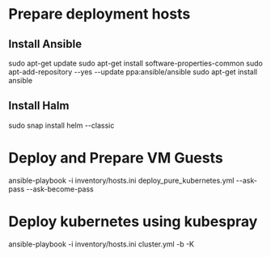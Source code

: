 # Prepare deployment hosts
## Install Ansible
sudo apt-get update
sudo apt-get install software-properties-common
sudo apt-add-repository --yes --update ppa:ansible/ansible
sudo apt-get install ansible

## Install Halm
sudo snap install helm --classic

# Deploy and Prepare VM Guests
ansible-playbook -i inventory/hosts.ini deploy_pure_kubernetes.yml --ask-pass --ask-become-pass

# Deploy kubernetes using kubespray
ansible-playbook -i inventory/hosts.ini cluster.yml  -b -K


